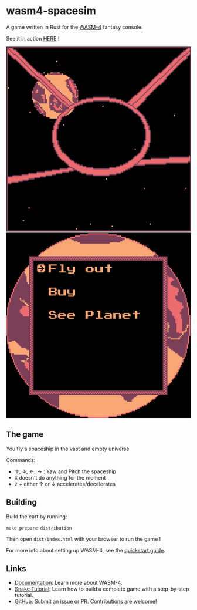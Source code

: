 # wasm4-spacesim

A game written in Rust for the [WASM-4](https://wasm4.org) fantasy console.

See it in action [HERE](https://itch.io/embed-upload/7476472?color=333333) !

[![First Screenshot](./assets/screenshot.png)](https://itch.io/embed-upload/7476472?color=333333)
[![Second Screenshot](./assets/screenshot2.png)](https://itch.io/embed-upload/7476472?color=333333)

## The game

You fly a spaceship in the vast and empty universe

Commands:
- ↑, ↓, ←, → : Yaw and Pitch the spaceship
- `X` doesn't do anything for the moment
- `Z` + either ↑ or ↓ accelerates/decelerates

## Building

Build the cart by running:

```shell
make prepare-distribution
```

Then open `dist/index.html` with your browser to run the game !


For more info about setting up WASM-4, see the [quickstart guide](https://wasm4.org/docs/getting-started/setup?code-lang=rust#quickstart).

## Links

- [Documentation](https://wasm4.org/docs): Learn more about WASM-4.
- [Snake Tutorial](https://wasm4.org/docs/tutorials/snake/goal): Learn how to build a complete game
  with a step-by-step tutorial.
- [GitHub](https://github.com/aduros/wasm4): Submit an issue or PR. Contributions are welcome!
